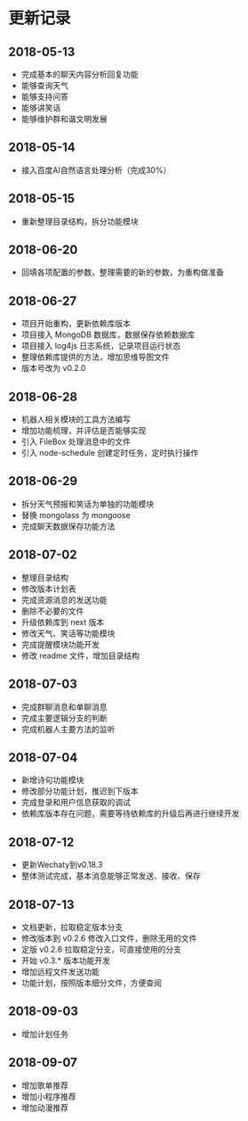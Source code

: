 # 更新记录

## 2018-05-13

- 完成基本的聊天内容分析回复功能
- 能够查询天气
- 能够支持问答
- 能够讲笑话
- 能够维护群和谐文明发展

## 2018-05-14

- 接入百度AI自然语言处理分析（完成30%）

## 2018-05-15

- 重新整理目录结构，拆分功能模块

## 2018-06-20

- 回填各项配置的参数，整理需要的新的参数，为重构做准备

## 2018-06-27

- 项目开始重构，更新依赖库版本
- 项目接入 MongoDB 数据库，数据保存依赖数据库
- 项目接入 log4js 日志系统，记录项目运行状态
- 整理依赖库提供的方法，增加思维导图文件
- 版本号改为 v0.2.0

## 2018-06-28

- 机器人相关模块的工具方法编写
- 增加功能梳理，并评估是否能够实现
- 引入 FileBox 处理消息中的文件
- 引入 node-schedule 创建定时任务，定时执行操作

## 2018-06-29

- 拆分天气预报和笑话为单独的功能模块
- 替换 mongolass 为 mongoose
- 完成聊天数据保存功能方法

## 2018-07-02

- 整理目录结构
- 修改版本计划表
- 完成资源消息的发送功能
- 删除不必要的文件
- 升级依赖库到 next 版本
- 修改天气、笑话等功能模块
- 完成提醒模块功能开发
- 修改 readme 文件，增加目录结构

## 2018-07-03

- 完成群聊消息和单聊消息
- 完成主要逻辑分支的判断
- 完成机器人主要方法的监听


## 2018-07-04

- 新增诗句功能模块
- 修改部分功能计划，推迟到下版本
- 完成登录和用户信息获取的调试
- 依赖库版本存在问题，需要等待依赖库的升级后再进行继续开发

## 2018-07-12

- 更新Wechaty到v0.18.3
- 整体测试完成，基本消息能够正常发送、接收、保存

## 2018-07-13

- 文档更新，拉取稳定版本分支
- 修改版本到 v0.2.6 修改入口文件，删除无用的文件
- 定版 v0.2.6 拉取稳定分支，可直接使用的分支
- 开始 v0.3.* 版本功能开发
- 增加远程文件发送功能
- 功能计划，按照版本细分文件，方便查阅

## 2018-09-03

- 增加计划任务

## 2018-09-07

- 增加歌单推荐
- 增加小程序推荐
- 增加动漫推荐